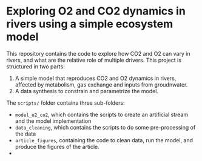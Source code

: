# Exploring O2 and CO2 dynamics in rivers using a simple ecosystem model
This repository contains the code to explore how CO2 and O2 can vary in rivers, and what are the relative role of multiple drivers. 
This project is structured in two parts:
1. A simple model that reproduces CO2 and O2 dynamics in rivers, affected by metabolism, gas exchange and inputs from groudnwater.
2. A data synthesis to constrain and parametrize the model.

The  `scripts/` folder contains three sub-folders:
- `model_o2_co2`, which contains the scripts to create an artificial stream and the model implementation
- `data_cleaning`, which contains the scripts to do some pre-processing of the data
- `article_figures`, containing the code to clean data, run the model, and produce the figures of the article.
- 
